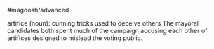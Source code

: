 #magoosh/advanced

artifice (noun): cunning tricks used to deceive others 
The mayoral candidates both spent much of the campaign accusing each other of artifices designed to 
mislead the voting public. 
